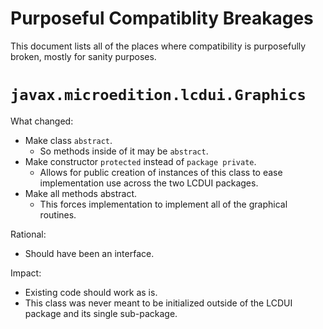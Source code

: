 # Purposeful Compatiblity Breakages

This document lists all of the places where compatibility is purposefully
broken, mostly for sanity purposes.

# `javax.microedition.lcdui.Graphics`

What changed:

 * Make class `abstract`.
   * So methods inside of it may be `abstract`.
 * Make constructor `protected` instead of `package private`.
   * Allows for public creation of instances of this class to ease
     implementation use across the two LCDUI packages.
 * Make all methods abstract.
   * This forces implementation to implement all of the graphical routines.

Rational:

 * Should have been an interface.

Impact:

 * Existing code should work as is.
 * This class was never meant to be initialized outside of the LCDUI package
   and its single sub-package.

